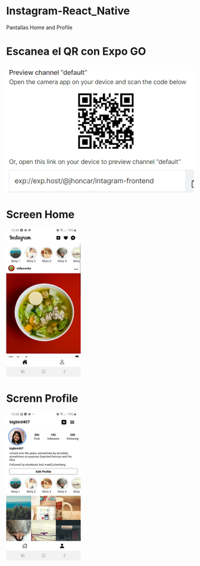 # Instagram-React_Native
Pantallas Home and Profile

# Escanea el QR con Expo GO
<img src="./assets/qr_intagram.PNG" alt="QR Expo GO"/>

# Screen Home
<img src="./assets/home.jpeg" alt="Home" width="200px" height="400px" scale="50%"/>

# Screnn Profile
<img src="./assets/profile.jpeg" alt="Profile" width="200px" height="400px"/>